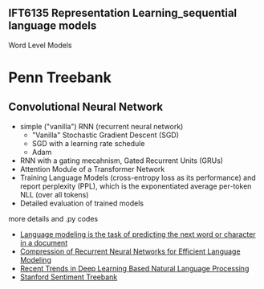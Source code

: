 ## IFT6135 Representation Learning_sequential language models
Word Level Models
  # Penn Treebank
Convolutional Neural Network
----------------------------
  - simple ("vanilla") RNN (recurrent neural network)
      * "Vanilla" Stochastic Gradient Descent (SGD)
      * SGD with a learning rate schedule
      * Adam
  - RNN with a gating mecahnism, Gated Recurrent Units (GRUs)
  - Attention Module of a Transformer Network
  - Training Language Models (cross-entropy loss as its performance) and report perplexity (PPL), which is
the exponentiated average per-token NLL (over all tokens)
  - Detailed evaluation of trained models
  
more details and .py codes
- [Language modeling is the task of predicting the next word or character in a document](https://github.com/sebastianruder/NLPprogress/blob/master/english/language_modeling.md)
- [Compression of Recurrent Neural Networks for Efficient Language Modeling](https://arxiv.org/pdf/1902.02380.pdf)
- [Recent Trends in Deep Learning Based Natural Language Processing](https://arxiv.org/pdf/1708.02709.pdf)
- [Stanford Sentiment Treebank](http://nlp.stanford.edu/sentiment/treebank.html)
